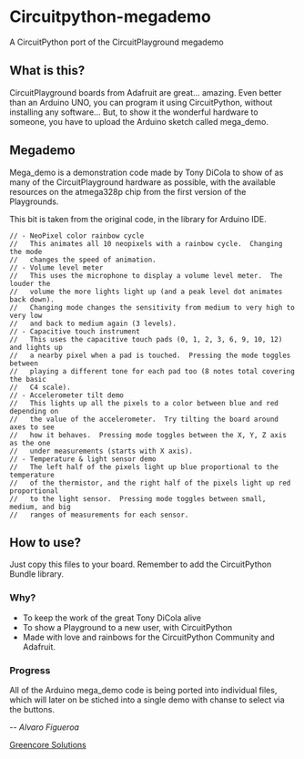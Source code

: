 # Circuitpython-megademo
A CircuitPython port of the CircuitPlayground megademo

## What is this?

CircuitPlayground boards from Adafruit are great... amazing. Even better than an Arduino UNO, you can program it using CircuitPython, without installing any software... But, to show it the wonderful hardware to someone, you have to upload the Arduino sketch called mega_demo.

## Megademo

Mega_demo is a demonstration code made by Tony DiCola to show of as many of the CircuitPlayground hardware as possible, with the available resources on the atmega328p chip from the first version of the Playgrounds.

This bit is taken from the original code, in the library for Arduino IDE.

```
// - NeoPixel color rainbow cycle
//   This animates all 10 neopixels with a rainbow cycle.  Changing the mode
//   changes the speed of animation.
// - Volume level meter
//   This uses the microphone to display a volume level meter.  The louder the
//   volume the more lights light up (and a peak level dot animates back down).
//   Changing mode changes the sensitivity from medium to very high to very low
//   and back to medium again (3 levels).
// - Capacitive touch instrument
//   This uses the capacitive touch pads (0, 1, 2, 3, 6, 9, 10, 12) and lights up
//   a nearby pixel when a pad is touched.  Pressing the mode toggles between
//   playing a different tone for each pad too (8 notes total covering the basic
//   C4 scale).
// - Accelerometer tilt demo
//   This lights up all the pixels to a color between blue and red depending on
//   the value of the accelerometer.  Try tilting the board around axes to see
//   how it behaves.  Pressing mode toggles between the X, Y, Z axis as the one
//   under measurements (starts with X axis).
// - Temperature & light sensor demo
//   The left half of the pixels light up blue proportional to the temperature
//   of the thermistor, and the right half of the pixels light up red proportional
//   to the light sensor.  Pressing mode toggles between small, medium, and big
//   ranges of measurements for each sensor.
```

## How to use?

Just copy this files to your board. Remember to add the CircuitPython Bundle library.

### Why?

- To keep the work of the great Tony DiCola alive
- To show a Playground to a new user, with CircuitPython
- Made with love and rainbows for the CircuitPython Community and Adafruit.

### Progress

All of the Arduino mega_demo code is being ported into individual files, which will later on be stiched into a single demo with chanse to select via the buttons.

--
*Alvaro Figueroa*

[Greencore Solutions](https://www.greencore.co.cr)

